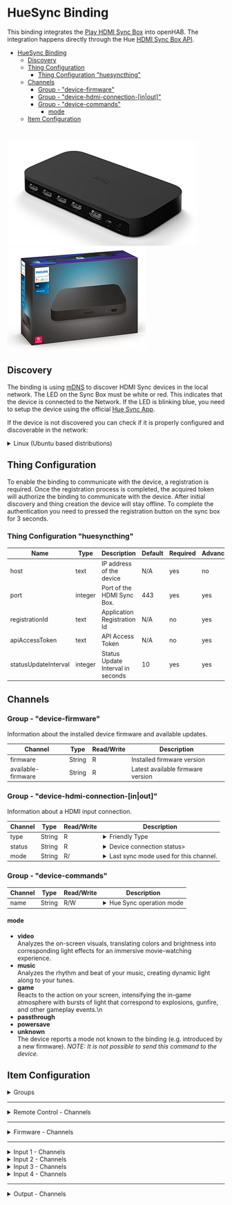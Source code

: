 # HueSync Binding

This binding integrates the [Play HDMI Sync Box](https://www.philips-hue.com/en-us/p/hue-play-hdmi-sync-box-/046677555221) into openHAB.
The integration happens directly through the Hue [HDMI Sync Box API](https://developers.meethue.com/develop/hue-entertainment/hue-hdmi-sync-box-api/).

- [HueSync Binding](#huesync-binding)
  - [Discovery](#discovery)
  - [Thing Configuration](#thing-configuration)
    - [Thing Configuration "huesyncthing"](#thing-configuration-huesyncthing)
  - [Channels](#channels)
    - [Group - "device-firmware"](#group---device-firmware)
    - [Group - "device-hdmi-connection-\[in|out\]"](#group---device-hdmi-connection-inout)
    - [Group - "device-commands"](#group---device-commands)
      - [mode](#mode)
  - [Item Configuration](#item-configuration)

<br />

![Play HDMI Sync Box](doc/bridge1.png)
![Play HDMI Sync Box](doc/bridge2.png)

<!-- 
## Supported Things

_Please describe the different supported things / devices including their ThingTypeUID within this section._
_Which different types are supported, which models were tested etc.?_
_Note that it is planned to generate some part of this based on the XML files within ```src/main/resources/OH-INF/thing``` of your binding._

- `bridge`: Short description of the Bridge, if any
- `sample`: Short description of the Thing with the ThingTypeUID `sample` 
- -->

## Discovery

The binding is using [mDNS](https://en.wikipedia.org/wiki/Multicast_DNS) to discover HDMI Sync devices in the local network.
The LED on the Sync Box must be white or red.
This indicates that the device is connected to the Network.
If the LED is blinking blue, you need to setup the device using the official [Hue Sync App](https://www.philips-hue.com/en-in/explore-hue/propositions/entertainment/hue-sync).

If the device is not discovered you can check if it is properly configured and discoverable in the network:

<details>
  <summary>Linux (Ubuntu based distributions)</summary>

```bash
$ avahi-browse --resolve _huesync._tcp 
+ wlp0s20f3 IPv4 HueSyncBox-XXXXXXXXXXX                       _huesync._tcp        local
= wlp0s20f3 IPv4 HueSyncBox-XXXXXXXXXXX                       _huesync._tcp        local
   hostname = [XXXXXXXXXXX.local]
   address = [192.168.0.12]
   port = [443]
   txt = ["name=Sync Box" "devicetype=HSB1" "uniqueid=XXXXXXXXXXX" "path=/api"]
```

</details>

## Thing Configuration

To enable the binding to communicate with the device, a registration is required.
Once the registration process is completed, the acquired token will authorize the binding to communicate with the device.
After initial discovery and thing creation the device will stay offline.
To complete the authentication you need to pressed the registration button on the sync box for 3 seconds.

<!-- _
Describe what is needed to manually configure a thing, either through the UI or via a thing-file._
_This should be mainly about its mandatory and optional configuration parameters._

_Note that it is planned to generate some part of this based on the XML files within ```src/main/resources/OH-INF/thing``` of your binding._ 
-->

### Thing Configuration "huesyncthing"

| Name                 | Type    | Description                       | Default | Required | Advanced |
| -------------------- | ------- | --------------------------------- | ------- | -------- | -------- |
| host                 | text    | IP address of the device          | N/A     | yes      | no       |
| port                 | integer | Port of the HDMI Sync Box.        | 443     | yes      | yes      |
| registrationId       | text    | Application Registration Id       | N/A     | no       | yes      |
| apiAccessToken       | text    | API Access Token                  | N/A     | no       | yes      |
| statusUpdateInterval | integer | Status Update Interval in seconds | 10      | yes      | yes      |

## Channels

### Group - "device-firmware"

Information about the installed device firmware and available updates.

| Channel            | Type   | Read/Write | Description                       |
| ------------------ | ------ | ---------- | --------------------------------- |
| firmware           | String | R          | Installed firmware version        |
| available-firmware | String | R          | Latest available firmware version |

### Group - "device-hdmi-connection-[in\|out]"

Information about a HDMI input  connection.

| Channel | Type   | Read/Write | Description                                                                                                                                                                                                                                                                                                                                                                                                            |
| ------- | ------ | ---------- | ---------------------------------------------------------------------------------------------------------------------------------------------------------------------------------------------------------------------------------------------------------------------------------------------------------------------------------------------------------------------------------------------------------------------- |
| type    | String | R          | <details><summary>Friendly Type</summary><ul><li>generic</li><li>video</li><li>game</li><li>music</li><li>xbox</li><li>playstation</li><li>nintendoswitch</li><li>phone</li><li>desktop</li><li>laptop</li><li>appletv</li><li>roku</li><li>shield</li><li>chromecast</li><li>firetv</li><li>diskplayer</li><li>settopbox</li><li>satellite</li><li>avreceiver</li><li>soundbar</li><li>hdmiswitch</li></ul></details> |
| status  | String | R          | <details><summary>Device connection status></summary><ul><li>unplugged</li><li>plugged</li><li>linked</li><li>unknown</li></ul></details>                                                                                                                                                                                                                                                                              |
| mode    | String | R/         | <details><summary>Last sync mode used for this channel.</summary><ul><li>video</li><li>game</li><li>music</li></ul></details>                                                                                                                                                                                                                                                                                          |

### Group - "device-commands"

| Channel | Type   | Read/Write | Description                                                                                                                                                                                                                                                                                                                                                                                                            |
| ------- | ------ | ---------- | ---------------------------------------------------------------------------------------------------------------------------------------------------------------------------------------------------------------------------------------------------------------------------------------------------------------------------------------------------------------------------------------------------------------------- |
| name    | String | R/W        | <details><summary>Hue Sync operation mode</summary><ul><li>powersave</li><li>passthrough</li><li>video</li><li>game</li><li>music</li><li>unknown (read only)</li></ul></details>                                                                                                                                                                                                                                                                                                                                                                                            |

#### mode

- **video** <br /> Analyzes the on-screen visuals, translating colors and brightness into corresponding light effects for an immersive movie-watching experience.
- **music** <br /> Analyzes the rhythm and beat of your music, creating dynamic light along to your tunes.
- **game**  <br /> Reacts to the action on your screen, intensifying the in-game atmosphere with bursts of light that correspond to explosions, gunfire, and other gameplay events.\n
- **passthrough**
- **powersave**
- **unknown** <br /> The device reports a mode not known to the binding (e.g. introduced by a new firmware). *NOTE: It is not possible to send this command to the device.*

<!-- 
## Full Example

_Provide a full usage example based on textual configuration files._
_*.things, *.items examples are mandatory as textual configuration is well used by many users._
_*.sitemap examples are optional._  

### Thing Configuration

```java
Example thing configuration goes here.
``` 
-->

## Item Configuration

<details>
  <summary> Groups</summary>

|       |                      |                  |                           |                     |                      |     |
| ----- | -------------------- | ---------------- | ------------------------- | ------------------- | -------------------- | --- |
| Group | HueSyncBox           | "HueSyncBox"     | <iconify:mdi:tv>          |                     | ["NetworkAppliance"] |     |
| Group | HueSyncBox_Execution | "Remote Control" | <iconify:mdi:remote>      | (HueSyncBox)        | ["RemoteControl"]    |     |
| Group | HueSyncBox_Firmware  | "Firmware"       | <iconify:mdi:information> | (HueSyncBox)        | ["Point"]            |     |
| Group | HueSyncBox_Inputs    | "Inputs"         | <receiver>                | (HueSyncBox)        | ["Receiver"]         |     |
| Group | HueSyncBox_Input_1   | "Input 1"        | <iconify:mdi:hdmi-port>   | (HueSyncBox_Inputs) | ["Equipment"]        |     |
| Group | HueSyncBox_Input_2   | "Input 2"        | <iconify:mdi:hdmi-port>   | (HueSyncBox_Inputs) | ["Equipment"]        |     |
| Group | HueSyncBox_Input_3   | "Input 3"        | <iconify:mdi:hdmi-port>   | (HueSyncBox_Inputs) | ["Equipment"]        |     |
| Group | HueSyncBox_Input_4   | "Input 4"        | <iconify:mdi:hdmi-port>   | (HueSyncBox_Inputs) | ["Equipment"]        |     |
| Group | HueSyncBox_Output    | "Output"         | <iconify:mdi:tv>          | (HueSyncBox)        | ["Screen"]           |     |
</details>

---

<details>
  <summary> Remote Control - Channels</summary>

|        |                        |        |                          |                        |                                                                    |     |
| ------ | ---------------------- | ------ | ------------------------ | ---------------------- | ------------------------------------------------------------------ | --- |
| String | HueSyncBox_Device_Mode | "Mode" | <iconify:mdi:multimedia> | (HueSyncBox_Execution) | { channel="huesync:huesyncthing:HueSyncBox:device-commands#mode" } |     |
</details>

---

<details>
  <summary> Firmware - Channels</summary>

|        |                                    |                           |                    |                       |              |                                                                                    |
| ------ | ---------------------------------- | ------------------------- | ------------------ | --------------------- | ------------ | ---------------------------------------------------------------------------------- |
| String | HueSyncBox_Firmware_Version        | "Firmware Version"        | <iconify:mdi:text> | (HueSyncBox_Firmware) | ["Property"] | `{ channel="huesync:huesyncthing:HueSyncBox:device-firmware#firmware" }`           |
| String | HueSyncBox_Latest_Firmware_Version | "Latest Firmware Version" | <iconify:mdi:text> | (HueSyncBox_Firmware) | ["Property"] | `{ channel="huesync:huesyncthing:HueSyncBox:device-firmware#available-firmware" }` |

</details>

---

<details>
  <summary> Input 1 - Channels</summary>

|        |                                   |                    |                          |                      |              |                                                                         |
| ------ | --------------------------------- | ------------------ | ------------------------ | -------------------- | ------------ | ----------------------------------------------------------------------- |
| String | HueSyncBox_Device_hdmi_in1_Name   | "Name - Input 1"   | <iconify:mdi:text>       | (HueSyncBox_Input_1) | ["Property"] | `{ channel="huesync:huesyncthing:HueSyncBox:device-hdmi-in-1#name" }`   |
| String | HueSyncBox_Device_hdmi_in1_Type   | "Type - Input 1"   | <iconify:mdi:devices>    | (HueSyncBox_Input_1) | ["Property"] | `{ channel="huesync:huesyncthing:HueSyncBox:device-hdmi-in-1#type" }`   |
| String | HueSyncBox_Device_hdmi_in1_Status | "Status - Input 1" | <iconify:mdi:connection> | (HueSyncBox_Input_1) | ["Property"] | `{ channel="huesync:huesyncthing:HueSyncBox:device-hdmi-in-1#status" }` |
| String | HueSyncBox_Device_hdmi_in1_Mode   | "Mode - Input 1"   | <iconify:mdi:multimedia> | (HueSyncBox_Input_1) | ["Property"] | `{ channel="huesync:huesyncthing:HueSyncBox:device-hdmi-in-1#mode" }`   |

</details>

<details>
  <summary> Input 2 - Channels</summary>

|        |                                   |                    |                          |                      |              |                                                                         |
| ------ | --------------------------------- | ------------------ | ------------------------ | -------------------- | ------------ | ----------------------------------------------------------------------- |
| String | HueSyncBox_Device_hdmi_in2_Name   | "Name - Input 2"   | <iconify:mdi:text>       | (HueSyncBox_Input_2) | ["Property"] | `{ channel="huesync:huesyncthing:HueSyncBox:device-hdmi-in-2#name" }`   |
| String | HueSyncBox_Device_hdmi_in2_Type   | "Type - Input 2"   | <iconify:mdi:devices>    | (HueSyncBox_Input_2) | ["Property"] | `{ channel="huesync:huesyncthing:HueSyncBox:device-hdmi-in-2#type" }`   |
| String | HueSyncBox_Device_hdmi_in2_Status | "Status - Input 2" | <iconify:mdi:connection> | (HueSyncBox_Input_2) | ["Property"] | `{ channel="huesync:huesyncthing:HueSyncBox:device-hdmi-in-2#status" }` |
| String | HueSyncBox_Device_hdmi_in2_Mode   | "Mode - Input 2"   | <iconify:mdi:multimedia> | (HueSyncBox_Input_2) | ["Property"] | `{ channel="huesync:huesyncthing:HueSyncBox:device-hdmi-in-2#mode" }`   |
</details>

<details>
  <summary> Input 3 - Channels</summary>

|        |                                   |                    |                          |                      |              |                                                                          |
| ------ | --------------------------------- | ------------------ | ------------------------ | -------------------- | ------------ | ------------------------------------------------------------------------ |
| String | HueSyncBox_Device_hdmi_in3_Name   | "Name - Input 3"   | <iconify:mdi:text>       | (HueSyncBox_Input_3) | ["Property"] | `{ channel="huesync:huesyncthing:HueSyncBox:device-hdmi-in-3#name" } `   |
| String | HueSyncBox_Device_hdmi_in3_Type   | "Type - Input 3"   | <iconify:mdi:devices>    | (HueSyncBox_Input_3) | ["Property"] | `{ channel="huesync:huesyncthing:HueSyncBox:device-hdmi-in-3#type" } `   |
| String | HueSyncBox_Device_hdmi_in3_Status | "Status - Input 3" | <iconify:mdi:connection> | (HueSyncBox_Input_3) | ["Property"] | `{ channel="huesync:huesyncthing:HueSyncBox:device-hdmi-in-3#status" } ` |
| String | HueSyncBox_Device_hdmi_in3_Mode   | "Mode - Input 3"   | <iconify:mdi:multimedia> | (HueSyncBox_Input_3) | ["Property"] | `{ channel="huesync:huesyncthing:HueSyncBox:device-hdmi-in-3#mode" }`    |

</details>


<details>
  <summary> Input 4 - Channels</summary>

|        |                                   |                    |                          |                      |              |                                                                          |
| ------ | --------------------------------- | ------------------ | ------------------------ | -------------------- | ------------ | ------------------------------------------------------------------------ |
| String | HueSyncBox_Device_hdmi_in4_Name   | "Name - Input 4"   | <iconify:mdi:text>       | (HueSyncBox_Input_4) | ["Property"] | `{ channel="huesync:huesyncthing:HueSyncBox:device-hdmi-in-4#name" } `   |
| String | HueSyncBox_Device_hdmi_in4_Type   | "Type - Input 4"   | <iconify:mdi:devices>    | (HueSyncBox_Input_4) | ["Property"] | `{ channel="huesync:huesyncthing:HueSyncBox:device-hdmi-in-4#type" } `   |
| String | HueSyncBox_Device_hdmi_in4_Status | "Status - Input 4" | <iconify:mdi:connection> | (HueSyncBox_Input_4) | ["Property"] | `{ channel="huesync:huesyncthing:HueSyncBox:device-hdmi-in-4#status" } ` |
| String | HueSyncBox_Device_hdmi_in4_Mode   | "Mode - Input 4"   | <iconify:mdi:multimedia> | (HueSyncBox_Input_4) | ["Property"] | `{ channel="huesync:huesyncthing:HueSyncBox:device-hdmi-in-4#mode" }`    |

</details>

---

<details>
  <summary> Output - Channels</summary>

|        |                                   |                   |                          |                     |              |                                                                         |
| ------ | --------------------------------- | ----------------- | ------------------------ | ------------------- | ------------ | ----------------------------------------------------------------------- |
| String | HueSyncBox_Device_hdmi_out_Name   | "Name - Output"   | <iconify:mdi:text>       | (HueSyncBox_Output) | ["Property"] | `{ channel="huesync:huesyncthing:HueSyncBox:device-hdmi-out#name" } `   |
| String | HueSyncBox_Device_hdmi_out_Type   | "Type - Output"   | <iconify:mdi:tv>         | (HueSyncBox_Output) | ["Property"] | `{ channel="huesync:huesyncthing:HueSyncBox:device-hdmi-out#type" } `   |
| String | HueSyncBox_Device_hdmi_out_Status | "Status - Output" | <iconify:mdi:connection> | (HueSyncBox_Output) | ["Property"] | `{ channel="huesync:huesyncthing:HueSyncBox:device-hdmi-out#status" } ` |
| String | HueSyncBox_Device_hdmi_out_Mode   | "Mode - Output"   | <iconify:mdi:multimedia> | (HueSyncBox_Output) | ["Property"] | `{ channel="huesync:huesyncthing:HueSyncBox:device-hdmi-out#mode" }`    |

</details>

<!-- 
### Sitemap Configuration

```perl
Optional Sitemap configuration goes here.
Remove this section, if not needed.
```

## Any custom content here

_Feel free to add additional sections for whatever you think should also be mentioned about your binding!_ 
-->
